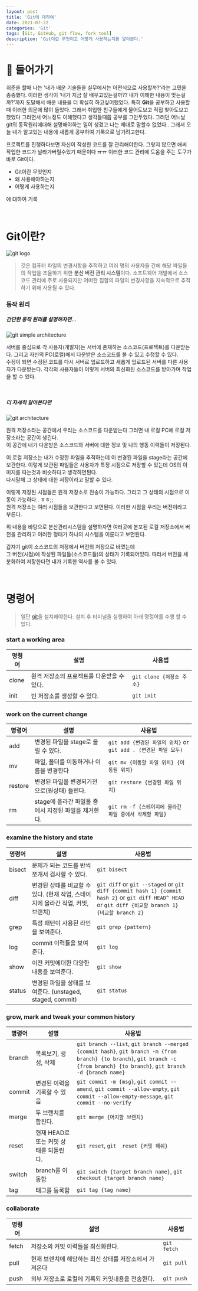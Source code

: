 ```yaml
---
layout: post
title: 'Git에 대하여'
date: 2021-07-22
categories: 'Git'
tags: [Git, GitHub, git flow, fork tool]
description: 'Git이란 무엇이고 어떻게 사용하는지를 알아본다.'
---
```


# 📖 들어가기

취준을 할때 나는 '내가 배운 기술들을 실무에서는 어떤식으로 사용할까?'라는 고민을 종종했다. 이러한 생각이 '내가 지금 잘 배우고있는걸까?? 내가 이해한 내용이 맞는걸까?'까지 도달해서 배운 내용을 더 확실히 하고싶어했었다.
특히 **Git**을 공부하고 사용할때 이러한 의문에 많이 들었다. 그래서 취업한 친구들에게 물어도보고 직접 찾아도보고 했었다 그러면서 어느정도 이해했다고 생각들때쯤 공부를 그만두었다. 그러던 어느날 git의 동작원리에대해 설명해야하는 일이 생겼고 나는 제대로 말할수 없었다.. 
그래서 오늘 내가 알고있는 내용에 새롭게 공부하여 기록으로 남기려고한다. 

프로젝트를 진행하다보면 자신이 작성한 코드를 잘 관리해야한다. 그렇지 않으면 애써 작업한 코드가 날라가버릴수있기 때문이다 ㅠㅠ 이러한 코드 관리에 도움을 주는 도구가 바로 Git이다. 

- Git이란 무엇인지
- 왜 사용해야하는지
- 어떻게 사용하는지

에 대하여 기록

<br>

# Git이란?

![git logo](/assets/posts/git/git_logo.png)

> 깃은 컴퓨터 파일의 변경사항을 추적하고 여러 명의 사용자들 간에 해당 파일들의 작업을 조율하기 위한 **분산 버전 관리 시스템**이다. 소프트웨어 개발에서 소스 코드 관리에 주로 사용되지만 어떠한 집합의 파일의 변경사항을 지속적으로 추적하기 위해 사용될 수 있다.

### 동작 원리

##### 간단한 동작 원리를 설명하자면...

![git simple architecture](/assets/posts/git/git_simple_architecture.png)

서버를 중심으로 각 사용자(개발자)는 서버에 존재하는 소스코드(프로젝트)를 다운받는다. 그리고 자신의 PC(로컬)에서 다운받은 소스코드를 볼 수 있고 수정할 수 있다. <br>
수정이 되면 수정된 코드를 다시 서버로 업로드하고 새롭게 업로드된 서버를 다른 사용자가 다운받는다. 각각의 사용자들이 이렇게 서버의 최신화된 소스코드를 받아가며 작업을 할 수 있다.

<br>

##### 더 자세히 알아본다면

![git architecture](/assets/posts/git/git_architecture.png)

원격 저장소라는 공간에서 우리는 소스코드를 다운받는다 그러면 내 로컬 PC에 로컬 저장소라는 공간이 생긴다. <br>
이 공간에 내가 다운받은 소스코드와 서버에 대한 정보 및 나의 행동 이력들이 저장된다. 

이 로컬 저장소는 내가 수정한 파일을 추적하는데 이 변경된 파일을 stage라는 공간에 보관한다. 이렇게 보관된 파일들은 사용자가 특정 시점으로 저장할 수 있는데 OS의 이미지를 따는것과 비슷하다고 생각하면된다. <br>
다시말해 그 상태에 대한 저장이라고 말할 수 있다. 

이렇게 저장된 시점들은 원격 저장소로 전송이 가능하다. 그리고 그 상태의 시점으로 이동이 가능하다.. ㅎㅎ;;<br>
원격 저장소는 여러 시점들을 보관한다고 보면된다. 이러한 시점을 우리는 버전이라고 부른다. 

위 내용을 바탕으로 분산관리시스템을 설명하자면 여러곳에 분포된 로컬 저장소에서 버전을 관리하고 이러한 형태가 하나의 시스템을 이룬다고 보면된다.

갑자기 git이 소스코드의 저장에서 버전의 저장으로 바꼈는데 <br>
그 버전(시점)에 작성된 파일들(소스코드들)의 상태가 기록되어있다. 따라서 버전을 세분화하여 저장한다면 내가 기록한 역사를 볼 수 있다.

<br>

# 명령어

> 일단 [git](https://git-scm.com/downloads)을 설치해야한다. 설치 후 터미널을 실행하여 아래 명렁어를 수행 할 수 있다.

### start a working area

| 명령어 | 설명 | 사용법 |
| ------ | ---- | ------ |
| clone | 원격 저장소의 프로젝트를 다운받을 수 있다. | `git clone {저장소 주소}` |
| init | 빈 저장소를 생성할 수 있다. | `git init` |

### work on the current change 

| 명령어 | 설명 | 사용법 |
| ------ | ---- | ------ |
| add | 변경된 파일을 stage로 올릴 수 있다. | `git add {변경된 파일의 위치}` or `git add . (변경된 파일 모두)` |
| mv | 파일, 폴더를 이동하거나 이름을 변경한다 | `git mv {이동할 파일 위치} {이동될 위치}` |
| restore | 변경된 파일을 변경되기전으로(원상태) 돌린다. | `git restore {변경된 파일 위치}` |
| rm | stage에 올라간 파일들 중에서 지정된 파일을 제거한다. | `git rm -f {스테이지에 올라간 파일 중에서 삭제할 파일}` |

### examine the history and state

| 명령어 | 설명 | 사용법 |
| ------ | ---- | ------ |
| bisect | 문제가 되는 코드를 반씩 쪼개서 검사할 수 있다. | `git bisect` |
| diff | 변경된 상태를 비교할 수 있다. (현재 작업, 스테이지에 올라간 작업, 커밋, 브랜치) |  `git diff` or `git --staged`  or `git diff {commit hash 1} {commit hash 2}` or `git diff HEAD^ HEAD` or `git diff {비교할 branch 1} {비교할 branch 2}` |
| grep | 특정 패턴이 사용된 라인을 보여준다. | `git grep {pattern}` |
| log | commit 이력들을 보여준다. | `git log` |
| show | 이전 커밋에대한 다양한 내용을 보여준다. | `git show` |
| status | 변경된 파일을 상태를 보여준다. (unstaged, staged, commit) | `git status` |

### grow, mark and tweak your common history

| 명령어 | 설명 | 사용법 |
| ------ | ---- | ------ |
| branch | 목록보기, 생성, 삭제 | `git branch --list`, `git branch --merged {commit hash}`, `git branch -m {from branch} {to branch}`, `git branch -c {from branch} {to branch}`, `git branch -d {branch name}` |
| commit | 변경된 이력을 기록할 수 있음 | `git commit -m {msg}`, `git commit --amend`, `git commit --allow-empty`, `git commit --allow-empty-message`, `git commit --no-verify` |
| merge | 두 브랜치를 합친다. | `git merge {머지할 브랜치}` |
| reset | 현재 HEAD로 또는 커밋 상태를 되돌린다. | `git reset`, `git  reset {커밋 해쉬}` |
| switch | branch를 이동함 | `git switch {target branch name}`, `git checkout {target branch name}` |
| tag | 태그를 등록함 | `git tag {tag name}` |

### collaborate 

| 명령어 | 설명 | 사용법 |
| ------ | ---- | ------ |
| fetch | 저장소의 커밋 이력들을 최신화한다. | `git fetch` |
| pull | 현재 브랜치에 해당하는 최신 상태를 저장소에서 가져온다 | `git pull` |
| push | 외부 저장소로 로컬에 기록되 커밋내용을 전송한다. | `git push` |

